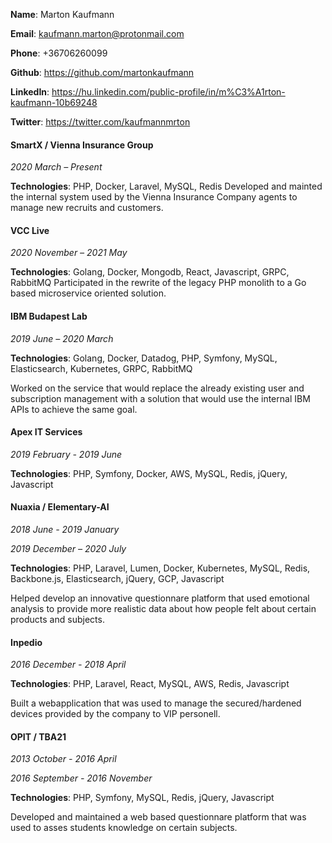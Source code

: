 **Name**: Marton Kaufmann

**Email**: kaufmann.marton@protonmail.com

**Phone**: +36706260099

**Github**: https://github.com/martonkaufmann

**LinkedIn**: https://hu.linkedin.com/public-profile/in/m%C3%A1rton-kaufmann-10b69248

**Twitter**: https://twitter.com/kaufmannmrton

#### SmartX / Vienna Insurance Group
_2020 March – Present_

**Technologies**: PHP, Docker, Laravel, MySQL, Redis
Developed and mainted the internal system used by the Vienna Insurance Company agents to manage new recruits and customers.

#### VCC Live
_2020 November – 2021 May_

**Technologies**: Golang, Docker, Mongodb, React, Javascript, GRPC, RabbitMQ
Participated in the rewrite of the legacy PHP monolith to a Go based microservice oriented solution.

#### IBM Budapest Lab
_2019 June – 2020 March_

**Technologies**: Golang, Docker, Datadog, PHP, Symfony, MySQL, Elasticsearch, Kubernetes, GRPC, RabbitMQ

Worked on the service that would replace the already existing user and subscription management with a solution that would use the internal IBM APIs to achieve the same goal.

#### Apex IT Services
_2019 February - 2019 June_

**Technologies**: PHP, Symfony, Docker, AWS, MySQL, Redis, jQuery, Javascript

#### Nuaxia / Elementary-AI
_2018 June - 2019 January_

_2019 December – 2020 July_

**Technologies**: PHP, Laravel, Lumen, Docker, Kubernetes, MySQL, Redis, Backbone.js, Elasticsearch, jQuery, GCP, Javascript

Helped develop an innovative questionnare platform that used emotional analysis to provide more realistic data about how people felt about certain products and subjects.

#### Inpedio
_2016 December - 2018 April_

**Technologies**: PHP, Laravel, React, MySQL, AWS, Redis, Javascript

Built a webapplication that was used to manage the secured/hardened devices provided by the company to VIP personell.

#### OPIT / TBA21
_2013 October - 2016 April_

_2016 September - 2016 November_

**Technologies**: PHP, Symfony, MySQL, Redis, jQuery, Javascript

Developed and maintained a web based questionnare platform that was used to asses students knowledge on certain subjects.
